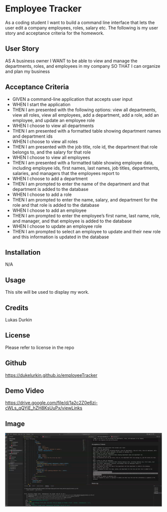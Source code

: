 # Employee Tracker
As a coding student I want to build a command line interface that lets the user edit a company employees, roles, salary etc.
The following is my user story and acceptance criteria for the homework. 

## User Story


AS A business owner
I WANT to be able to view and manage the departments, roles, and employees in my company
SO THAT I can organize and plan my business


## Acceptance Criteria


* GIVEN a command-line application that accepts user input
* WHEN I start the application
* THEN I am presented with the following options: view all departments, view all roles, view all employees, add a department, add a role, add an employee, and update an employee role
* WHEN I choose to view all departments
* THEN I am presented with a formatted table showing department names and department ids
* WHEN I choose to view all roles
* THEN I am presented with the job title, role id, the department that role belongs to, and the salary for that role
* WHEN I choose to view all employees
* THEN I am presented with a formatted table showing employee data, including employee ids, first names, last names, job titles, departments, salaries, and managers that the employees report to
* WHEN I choose to add a department
* THEN I am prompted to enter the name of the department and that department is added to the database
* WHEN I choose to add a role
* THEN I am prompted to enter the name, salary, and department for the role and that role is added to the database
* WHEN I choose to add an employee
* THEN I am prompted to enter the employee’s first name, last name, role, and manager, and that employee is added to the database
* WHEN I choose to update an employee role
* THEN I am prompted to select an employee to update and their new role and this information is updated in the database 

## Installation

N/A

## Usage

This site will be used to display my work.

## Credits

Lukas Durkin

## License
Please refer to license in the repo

## Github
https://dukelurkin.github.io/employeeTracker

## Demo Video

https://drive.google.com/file/d/1a2c2Z0e6zi-cWLs_qQYiE_hZH8KsUuPx/viewLinks


## Image
![image](./employeeTrackerScreenShot.png)